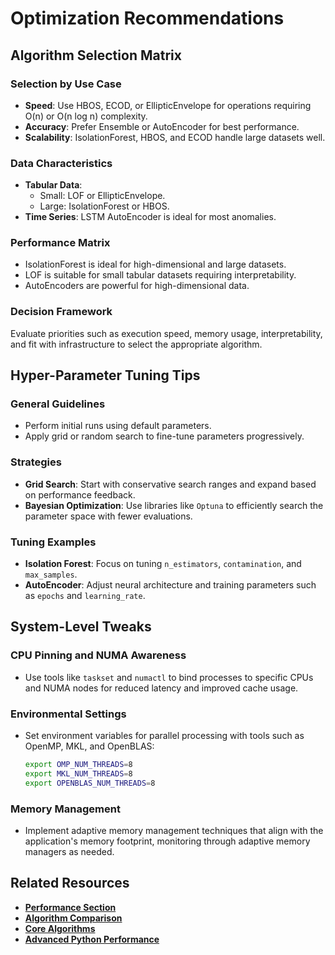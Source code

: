 # Optimization Recommendations

## Algorithm Selection Matrix

### Selection by Use Case
- **Speed**: Use HBOS, ECOD, or EllipticEnvelope for operations requiring O(n) or O(n log n) complexity.
- **Accuracy**: Prefer Ensemble or AutoEncoder for best performance.
- **Scalability**: IsolationForest, HBOS, and ECOD handle large datasets well.

### Data Characteristics
- **Tabular Data**: 
  - Small: LOF or EllipticEnvelope.
  - Large: IsolationForest or HBOS.
- **Time Series**: LSTM AutoEncoder is ideal for most anomalies.

### Performance Matrix
- IsolationForest is ideal for high-dimensional and large datasets.
- LOF is suitable for small tabular datasets requiring interpretability.
- AutoEncoders are powerful for high-dimensional data.

### Decision Framework
Evaluate priorities such as execution speed, memory usage, interpretability, and fit with infrastructure to select the appropriate algorithm.


## Hyper-Parameter Tuning Tips

### General Guidelines
- Perform initial runs using default parameters.
- Apply grid or random search to fine-tune parameters progressively.

### Strategies
- **Grid Search**: Start with conservative search ranges and expand based on performance feedback.
- **Bayesian Optimization**: Use libraries like `Optuna` to efficiently search the parameter space with fewer evaluations.

### Tuning Examples
- **Isolation Forest**: Focus on tuning `n_estimators`, `contamination`, and `max_samples`.
- **AutoEncoder**: Adjust neural architecture and training parameters such as `epochs` and `learning_rate`.


## System-Level Tweaks

### CPU Pinning and NUMA Awareness
- Use tools like `taskset` and `numactl` to bind processes to specific CPUs and NUMA nodes for reduced latency and improved cache usage.

### Environmental Settings
- Set environment variables for parallel processing with tools such as OpenMP, MKL, and OpenBLAS:
  ```bash
  export OMP_NUM_THREADS=8
  export MKL_NUM_THREADS=8
  export OPENBLAS_NUM_THREADS=8
  ```

### Memory Management
- Implement adaptive memory management techniques that align with the application's memory footprint, monitoring through adaptive memory managers as needed.


## Related Resources
- **[Performance Section](https://pynomaly.readthedocs.io/performance)**
- **[Algorithm Comparison](docs/reference/algorithms/algorithm-comparison.md)**
- **[Core Algorithms](docs/reference/algorithms/core-algorithms.md)**
- **[Advanced Python Performance](https://realpython.com/python-performance/)**
